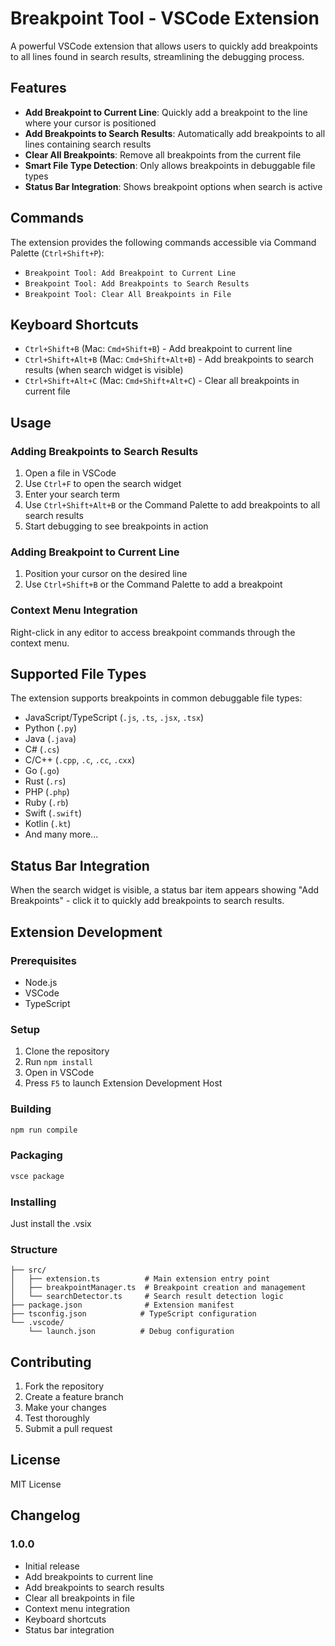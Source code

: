 # Breakpoint Tool - VSCode Extension

A powerful VSCode extension that allows users to quickly add breakpoints to all lines found in search results, streamlining the debugging process.

## Features

- **Add Breakpoint to Current Line**: Quickly add a breakpoint to the line where your cursor is positioned
- **Add Breakpoints to Search Results**: Automatically add breakpoints to all lines containing search results
- **Clear All Breakpoints**: Remove all breakpoints from the current file
- **Smart File Type Detection**: Only allows breakpoints in debuggable file types
- **Status Bar Integration**: Shows breakpoint options when search is active

## Commands

The extension provides the following commands accessible via Command Palette (`Ctrl+Shift+P`):

- `Breakpoint Tool: Add Breakpoint to Current Line`
- `Breakpoint Tool: Add Breakpoints to Search Results`
- `Breakpoint Tool: Clear All Breakpoints in File`

## Keyboard Shortcuts

- `Ctrl+Shift+B` (Mac: `Cmd+Shift+B`) - Add breakpoint to current line
- `Ctrl+Shift+Alt+B` (Mac: `Cmd+Shift+Alt+B`) - Add breakpoints to search results (when search widget is visible)
- `Ctrl+Shift+Alt+C` (Mac: `Cmd+Shift+Alt+C`) - Clear all breakpoints in current file

## Usage

### Adding Breakpoints to Search Results

1. Open a file in VSCode
2. Use `Ctrl+F` to open the search widget
3. Enter your search term
4. Use `Ctrl+Shift+Alt+B` or the Command Palette to add breakpoints to all search results
5. Start debugging to see breakpoints in action

### Adding Breakpoint to Current Line

1. Position your cursor on the desired line
2. Use `Ctrl+Shift+B` or the Command Palette to add a breakpoint

### Context Menu Integration

Right-click in any editor to access breakpoint commands through the context menu.

## Supported File Types

The extension supports breakpoints in common debuggable file types:

- JavaScript/TypeScript (`.js`, `.ts`, `.jsx`, `.tsx`)
- Python (`.py`)
- Java (`.java`)
- C# (`.cs`)
- C/C++ (`.cpp`, `.c`, `.cc`, `.cxx`)
- Go (`.go`)
- Rust (`.rs`)
- PHP (`.php`)
- Ruby (`.rb`)
- Swift (`.swift`)
- Kotlin (`.kt`)
- And many more...

## Status Bar Integration

When the search widget is visible, a status bar item appears showing "Add Breakpoints" - click it to quickly add breakpoints to search results.

## Extension Development

### Prerequisites

- Node.js
- VSCode
- TypeScript

### Setup

1. Clone the repository
2. Run `npm install`
3. Open in VSCode
4. Press `F5` to launch Extension Development Host

### Building

```bash
npm run compile
```

### Packaging

```bash
vsce package
```

### Installing

Just install the .vsix

### Structure

```
├── src/
│   ├── extension.ts          # Main extension entry point
│   ├── breakpointManager.ts  # Breakpoint creation and management
│   └── searchDetector.ts     # Search result detection logic
├── package.json              # Extension manifest
├── tsconfig.json            # TypeScript configuration
└── .vscode/
    └── launch.json          # Debug configuration
```

## Contributing

1. Fork the repository
2. Create a feature branch
3. Make your changes
4. Test thoroughly
5. Submit a pull request

## License

MIT License

## Changelog

### 1.0.0

- Initial release
- Add breakpoints to current line
- Add breakpoints to search results
- Clear all breakpoints in file
- Context menu integration
- Keyboard shortcuts
- Status bar integration
